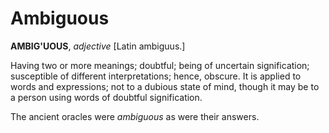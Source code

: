 # Ambiguous

**AMBIG'UOUS**, _adjective_ \[Latin ambiguus.\]

Having two or more meanings; doubtful; being of uncertain signification; susceptible of different interpretations; hence, obscure. It is applied to words and expressions; not to a dubious state of mind, though it may be to a person using words of doubtful signification.

The ancient oracles were _ambiguous_ as were their answers.